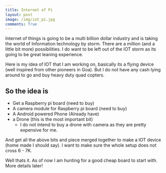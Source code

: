 ```yaml
---
title: Internet of Pi
layout: post
image: /img/iot_pi.jpg
comments: True
---
```


Internet of things is going to be a multi billion dollar industry and is taking the world of Information technology by storm.
There are a million (and a little bit more) possibilities.
I do want to be left out of the IOT storm as its going to be great leaning experience.

Here is my idea of IOT that I am working on, basically its a flying device (well inspired from other pioneers in Goa).
But I do not have any cash lying around to go and buy heavy duty quad copters. 


So the idea is
------------
* Get a Raspberry pi board (need to buy)
* A camera module for Raspberry pi board (need to buy)
* A Android powered Phone (Already have)
* a Drone (this is the most important bit)
  * I do not intend to buy a drone with camera as they are pretty expensive for me.

And get all the above bits and piece merged together to make a IOT device (home made I should say).
I want to make sure the whole setup does not cross 6 - 7K.

Well thats it. As of now I am hunting for a good cheap board to start with. More details later!








